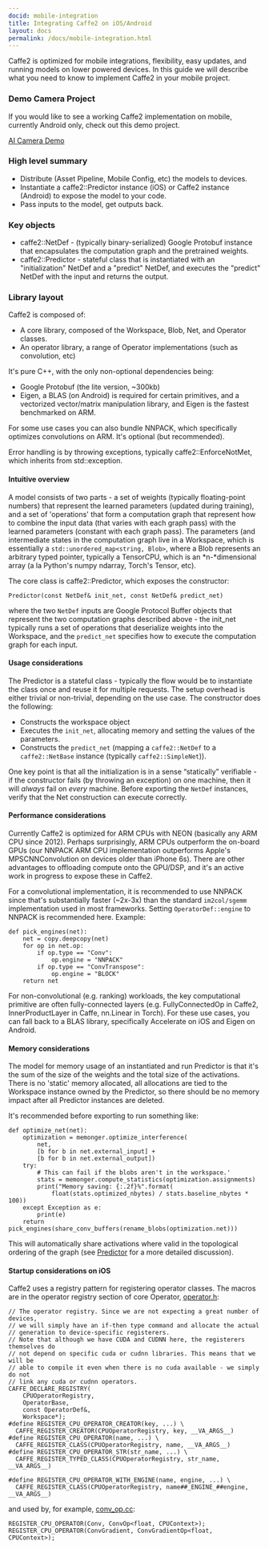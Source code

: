 ```yaml
---
docid: mobile-integration
title: Integrating Caffe2 on iOS/Android
layout: docs
permalink: /docs/mobile-integration.html
---
```


Caffe2 is optimized for mobile integrations, flexibility, easy updates, and running models on lower powered devices. In this guide we will describe what you need to know to implement Caffe2 in your mobile project.

### Demo Camera Project

If you would like to see a working Caffe2 implementation on mobile, currently Android only, check out this demo project.

[AI Camera Demo](AI-Camera-demo-android.html)

### High level summary

*   Distribute (Asset Pipeline, Mobile Config, etc) the models to devices.
*   Instantiate a caffe2::Predictor instance (iOS) or Caffe2 instance (Android) to expose the model to your code.
*   Pass inputs to the model, get outputs back.

### Key objects

*   caffe2::NetDef - (typically binary-serialized) Google Protobuf instance that encapsulates the computation graph and the pretrained weights.
*   caffe2::Predictor - stateful class that is instantiated with an "initialization" NetDef and a "predict" NetDef, and executes the "predict" NetDef with the input and returns the output.

### Library layout

Caffe2 is composed of:

*   A core library, composed of the Workspace, Blob, Net, and Operator classes.
*   An operator library, a range of Operator implementations (such as convolution, etc)

It's pure C++, with the only non-optional dependencies being:

*   Google Protobuf (the lite version, ~300kb)
*   Eigen, a BLAS (on Android) is required for certain primitives, and a vectorized vector/matrix manipulation library, and Eigen is the fastest benchmarked on ARM.

For some use cases you can also bundle NNPACK, which specifically optimizes convolutions on ARM. It's optional (but recommended).

Error handling is by throwing exceptions, typically caffe2::EnforceNotMet, which inherits from std::exception.

#### Intuitive overview

A model consists of two parts - a set of weights (typically floating-point numbers) that represent the learned parameters (updated during training), and a set of 'operations' that form a computation graph that represent how to combine the input data (that varies with each graph pass) with the learned parameters (constant with each graph pass). The parameters (and intermediate states in the computation graph live in a Workspace, which is essentially a `std::unordered_map<string, Blob>`, where a Blob represents an arbitrary typed pointer, typically a TensorCPU, which is an \*n-\*dimensional array (a la Python's numpy ndarray, Torch's Tensor, etc).

The core class is caffe2::Predictor, which exposes the constructor:

    Predictor(const NetDef& init_net, const NetDef& predict_net)

where the two `NetDef` inputs are Google Protocol Buffer objects that represent the two computation graphs described above - the init_net typically runs a set of operations that deserialize weights into the Workspace, and the `predict_net` specifies how to execute the computation graph for each input.

#### Usage considerations

The Predictor is a stateful class - typically the flow would be to instantiate the class once and reuse it for multiple requests. The setup overhead is either trivial or non-trivial, depending on the use case. The constructor does the following:

*   Constructs the workspace object
*   Executes the `init_net`, allocating memory and setting the values of the parameters.
*   Constructs the `predict_net` (mapping a `caffe2::NetDef` to a `caffe2::NetBase` instance (typically `caffe2::SimpleNet`)).

One key point is that all the initialization is in a sense “statically” verifiable - if the constructor fails (by throwing an exception) on one machine, then it will *always* fail on *every* machine. Before exporting the `NetDef` instances, verify that the Net construction can execute correctly.

#### Performance considerations

Currently Caffe2 is optimized for ARM CPUs with NEON (basically any ARM CPU since 2012). Perhaps surprisingly, ARM CPUs outperform the on-board GPUs (our NNPACK ARM CPU implementation outperforms Apple's MPSCNNConvolution on devices older than iPhone 6s). There are other advantages to offloading compute onto the GPU/DSP, and it's an active work in progress to expose these in Caffe2.

For a convolutional implementation, it is recommended to use NNPACK since that's substantially faster (~2x-3x) than the standard `im2col/sgemm` implementation used in most frameworks. Setting `OperatorDef::engine` to NNPACK is recommended here. Example:

```
def pick_engines(net):
    net = copy.deepcopy(net)
    for op in net.op:
        if op.type == "Conv":
            op.engine = "NNPACK"
        if op.type == "ConvTranspose":
            op.engine = "BLOCK"
    return net
```

For non-convolutional (e.g. ranking) workloads, the key computational primitive are often fully-connected layers (e.g. FullyConnectedOp in Caffe2, InnerProductLayer in Caffe, nn.Linear in Torch). For these use cases, you can fall back to a BLAS library, specifically Accelerate on iOS and Eigen on Android.

#### Memory considerations

The model for memory usage of an instantiated and run Predictor is that it's the sum of the size of the weights and the total size of the activations. There is no 'static' memory allocated, all allocations are tied to the Workspace instance owned by the Predictor, so there should be no memory impact after all Predictor instances are deleted.

It's recommended before exporting to run something like:

```
def optimize_net(net):
    optimization = memonger.optimize_interference(
        net,
        [b for b in net.external_input] +
        [b for b in net.external_output])
    try:
        # This can fail if the blobs aren't in the workspace.'
        stats = memonger.compute_statistics(optimization.assignments)
        print("Memory saving: {:.2f}%".format(
            float(stats.optimized_nbytes) / stats.baseline_nbytes * 100))
    except Exception as e:
        print(e)
    return pick_engines(share_conv_buffers(rename_blobs(optimization.net)))
```


This will automatically share activations where valid in the topological ordering of the graph (see [Predictor](https://github.com/facebook/fb-caffe-exts#predictor) for a more detailed discussion).

#### Startup considerations on iOS

Caffe2 uses a registry pattern for registering operator classes. The macros are in the operator registry section of core Operator, [operator.h](https://github.com/caffe2/caffe2/blob/master/caffe2/core/operator.h):

```
// The operator registry. Since we are not expecting a great number of devices,
// we will simply have an if-then type command and allocate the actual
// generation to device-specific registerers.
// Note that although we have CUDA and CUDNN here, the registerers themselves do
// not depend on specific cuda or cudnn libraries. This means that we will be
// able to compile it even when there is no cuda available - we simply do not
// link any cuda or cudnn operators.
CAFFE_DECLARE_REGISTRY(
    CPUOperatorRegistry,
    OperatorBase,
    const OperatorDef&,
    Workspace*);
#define REGISTER_CPU_OPERATOR_CREATOR(key, ...) \
  CAFFE_REGISTER_CREATOR(CPUOperatorRegistry, key, __VA_ARGS__)
#define REGISTER_CPU_OPERATOR(name, ...) \
  CAFFE_REGISTER_CLASS(CPUOperatorRegistry, name, __VA_ARGS__)
#define REGISTER_CPU_OPERATOR_STR(str_name, ...) \
  CAFFE_REGISTER_TYPED_CLASS(CPUOperatorRegistry, str_name, __VA_ARGS__)

#define REGISTER_CPU_OPERATOR_WITH_ENGINE(name, engine, ...) \
  CAFFE_REGISTER_CLASS(CPUOperatorRegistry, name##_ENGINE_##engine, __VA_ARGS__)
```

  and used by, for example, [conv_op.cc](https://github.com/caffe2/caffe2/blob/master/caffe2/operators/conv_op.cc):

```
REGISTER_CPU_OPERATOR(Conv, ConvOp<float, CPUContext>);
REGISTER_CPU_OPERATOR(ConvGradient, ConvGradientOp<float, CPUContext>);
```
